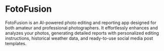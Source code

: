 # FotoFusion
FotoFusion is an AI-powered photo editing and reporting app designed for both amateur and professional photographers. It effortlessly enhances and analyzes your photos, generating detailed reports with personalized editing instructions, historical weather data, and ready-to-use social media post templates.
